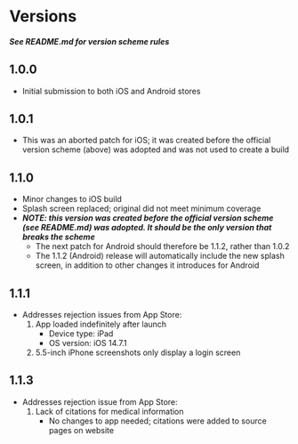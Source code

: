 # Versions
##### See README.md for version scheme rules

## 1.0.0
* Initial submission to both iOS and Android stores

## 1.0.1
* This was an aborted patch for iOS; it was created before the official version scheme (above) was adopted and was not used to create a build

## 1.1.0
* Minor changes to iOS build
* Splash screen replaced; original did not meet minimum coverage
* **_NOTE: this version was created before the official version scheme (see README.md) was adopted. It should be the only version that breaks the scheme_**  
  * The next patch for Android should therefore be 1.1.2, rather than 1.0.2
  * The 1.1.2 (Android) release will automatically include the new splash screen, in addition to other changes it introduces for Android

## 1.1.1
* Addresses rejection issues from App Store:
  1. App loaded indefinitely after launch 
      * Device type: iPad
      * OS version: iOS 14.7.1
  1. 5.5-inch iPhone screenshots only display a login screen

## 1.1.3
* Addresses rejection issue from App Store:
  1. Lack of citations for medical information
      * No changes to app needed; citations were added to source pages on website